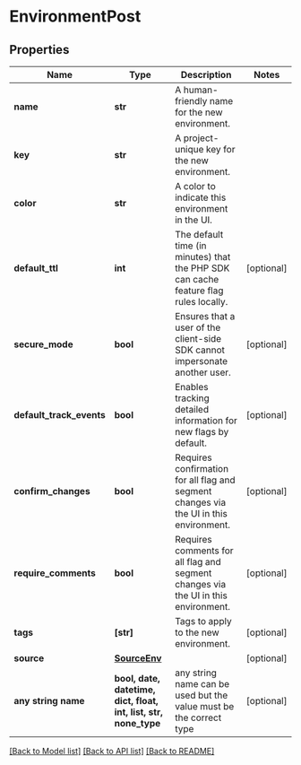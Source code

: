 # EnvironmentPost


## Properties
Name | Type | Description | Notes
------------ | ------------- | ------------- | -------------
**name** | **str** | A human-friendly name for the new environment. | 
**key** | **str** | A project-unique key for the new environment. | 
**color** | **str** | A color to indicate this environment in the UI. | 
**default_ttl** | **int** | The default time (in minutes) that the PHP SDK can cache feature flag rules locally. | [optional] 
**secure_mode** | **bool** | Ensures that a user of the client-side SDK cannot impersonate another user. | [optional] 
**default_track_events** | **bool** | Enables tracking detailed information for new flags by default. | [optional] 
**confirm_changes** | **bool** | Requires confirmation for all flag and segment changes via the UI in this environment. | [optional] 
**require_comments** | **bool** | Requires comments for all flag and segment changes via the UI in this environment. | [optional] 
**tags** | **[str]** | Tags to apply to the new environment. | [optional] 
**source** | [**SourceEnv**](SourceEnv.md) |  | [optional] 
**any string name** | **bool, date, datetime, dict, float, int, list, str, none_type** | any string name can be used but the value must be the correct type | [optional]

[[Back to Model list]](../README.md#documentation-for-models) [[Back to API list]](../README.md#documentation-for-api-endpoints) [[Back to README]](../README.md)


